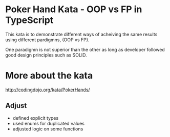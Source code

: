 # Poker Hand Kata - OOP vs FP in TypeScript

This kata is to demonstrate different ways of acheiving the same results using different pardigmns, (OOP vs FP). 

One paradigmn is not superior than the other as long as developer followed good design principles such as SOLID.

# More about the kata

http://codingdojo.org/kata/PokerHands/

## Adjust
* defined explicit types
* used enums for duplicated values
* adjusted logic on some functions
